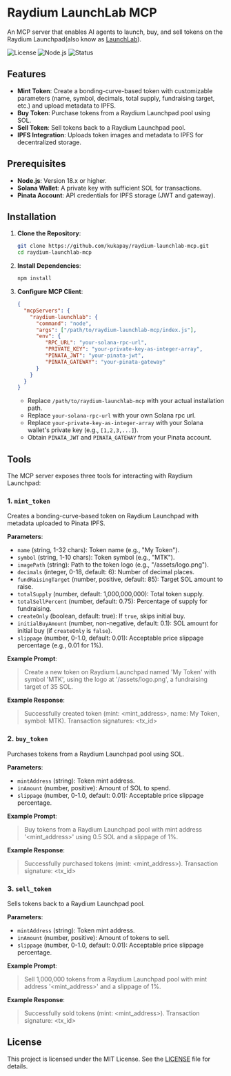 # Raydium LaunchLab MCP

An MCP server that enables AI agents to launch, buy, and sell tokens on the Raydium Launchpad(also know as [LaunchLab](https://raydium.io/launchpad/)).

![License](https://img.shields.io/badge/license-MIT-blue.svg)
![Node.js](https://img.shields.io/badge/Node.js-18.x-green.svg)
![Status](https://img.shields.io/badge/status-active-brightgreen.svg)

## Features

- **Mint Token**: Create a bonding-curve-based token with customizable parameters (name, symbol, decimals, total supply, fundraising target, etc.) and upload metadata to IPFS.
- **Buy Token**: Purchase tokens from a Raydium Launchpad pool using SOL.
- **Sell Token**: Sell tokens back to a Raydium Launchpad pool.
- **IPFS Integration**: Uploads token images and metadata to IPFS for decentralized storage.

## Prerequisites

- **Node.js**: Version 18.x or higher.
- **Solana Wallet**: A private key with sufficient SOL for transactions.
- **Pinata Account**: API credentials for IPFS storage (JWT and gateway).

## Installation

1. **Clone the Repository**:
   ```bash
   git clone https://github.com/kukapay/raydium-launchlab-mcp.git
   cd raydium-launchlab-mcp
   ```

2. **Install Dependencies**:
   ```bash
   npm install
   ```
   
3. **Configure MCP Client**:
    ```json
    {
      "mcpServers": {
        "raydium-launchlab": {
          "command": "node",
          "args": ["/path/to/raydium-launchlab-mcp/index.js"],
          "env": {
             "RPC_URL": "your-solana-rpc-url",
             "PRIVATE_KEY": "your-private-key-as-integer-array",
             "PINATA_JWT": "your-pinata-jwt",
             "PINATA_GATEWAY": "your-pinata-gateway"
          }
        }
      }
    }
    ```
   - Replace `/path/to/raydium-launchlab-mcp` with your actual installation path.  
   - Replace `your-solana-rpc-url` with your own Solana rpc url.
   - Replace `your-private-key-as-integer-array` with your Solana wallet's private key (e.g., `[1,2,3,...]`).
   - Obtain `PINATA_JWT` and `PINATA_GATEWAY` from your Pinata account.
   

## Tools

The MCP server exposes three tools for interacting with Raydium Launchpad:

### 1. `mint_token`
Creates a bonding-curve-based token on Raydium Launchpad with metadata uploaded to Pinata IPFS.

**Parameters**:
- `name` (string, 1-32 chars): Token name (e.g., "My Token").
- `symbol` (string, 1-10 chars): Token symbol (e.g., "MTK").
- `imagePath` (string): Path to the token logo (e.g., "/assets/logo.png").
- `decimals` (integer, 0-18, default: 6): Number of decimal places.
- `fundRaisingTarget` (number, positive, default: 85): Target SOL amount to raise.
- `totalSupply` (number, default: 1,000,000,000): Total token supply.
- `totalSellPercent` (number, default: 0.75): Percentage of supply for fundraising.
- `createOnly` (boolean, default: true): If `true`, skips initial buy.
- `initialBuyAmount` (number, non-negative, default: 0.1): SOL amount for initial buy (if `createOnly` is `false`).
- `slippage` (number, 0-1.0, default: 0.01): Acceptable price slippage percentage (e.g., 0.01 for 1%).

**Example Prompt**:
> Create a new token on Raydium Launchpad named 'My Token' with symbol 'MTK', using the logo at '/assets/logo.png', a fundraising target of 35 SOL.


**Example Response**:
> Successfully created token (mint: <mint_address>, name: My Token, symbol: MTK). Transaction signatures: <tx_id>

### 2. `buy_token`
Purchases tokens from a Raydium Launchpad pool using SOL.

**Parameters**:
- `mintAddress` (string): Token mint address.
- `inAmount` (number, positive): Amount of SOL to spend.
- `slippage` (number, 0-1.0, default: 0.01): Acceptable price slippage percentage.

**Example Prompt**:
> Buy tokens from a Raydium Launchpad pool with mint address '<mint_address>' using 0.5 SOL and a slippage of 1%.

**Example Response**:
> Successfully purchased tokens (mint: <mint_address>). Transaction signature: <tx_id>

### 3. `sell_token`
Sells tokens back to a Raydium Launchpad pool.

**Parameters**:
- `mintAddress` (string): Token mint address.
- `inAmount` (number, positive): Amount of tokens to sell.
- `slippage` (number, 0-1.0, default: 0.01): Acceptable price slippage percentage.

**Example Prompt**:
> Sell 1,000,000 tokens from a Raydium Launchpad pool with mint address '<mint_address>' and a slippage of 1%.

**Example Response**:
> Successfully sold tokens (mint: <mint_address>). Transaction signature: <tx_id>

## License

This project is licensed under the MIT License. See the [LICENSE](LICENSE) file for details.

